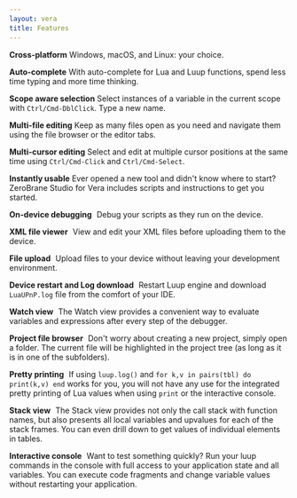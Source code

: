 ```yaml
---
layout: vera
title: Features
---
```


**Cross-platform**
Windows, macOS, and Linux: your choice.

**Auto-complete**
With auto-complete for Lua and Luup functions, spend less time typing and more time thinking.

**Scope aware selection**
Select instances of a variable in the current scope with `Ctrl/Cmd-DblClick`. Type a new name.

**Multi-file editing**
Keep as many files open as you need and navigate them using the file browser or the editor tabs.

**Multi-cursor editing**
Select and edit at multiple cursor positions at the same time using `Ctrl/Cmd-Click` and `Ctrl/Cmd-Select`.

**Instantly usable**
Ever opened a new tool and didn't know where to start? ZeroBrane Studio for Vera includes scripts and instructions to get you started.

**On-device debugging**
<a href="images/vera-debugging.png"><img style="background:url(images/vera-debugging.png) -240px -400px" src="images/t.gif" class="inset"/></a>
Debug your scripts as they run on the device.

**XML file viewer**
<a href="images/vera-debugging.png"><img style="background:url(images/vera-debugging.png) -700px -70px" src="images/t.gif" class="inset"/></a>
View and edit your XML files before uploading them to the device.

**File upload**
<a href="images/vera-debugging.png"><img style="background:url(images/vera-debugging.png) -345px -375px" src="images/t.gif" class="inset"/></a>
Upload files to your device without leaving your development environment.

**Device restart and Log download**
<a href="images/vera-debugging.png"><img style="background:url(images/vera-debugging.png) -345px -375px" src="images/t.gif" class="inset"/></a>
Restart Luup engine and download `LuaUPnP.log` file from the comfort of your IDE.

**Watch view**
<a href="images/vera-debugging.png"><img style="background:url(images/vera-debugging.png) -700px -430px" src="images/t.gif" class="inset"/></a>
The Watch view provides a convenient way to evaluate variables and expressions after every step of the debugger.

**Project file browser**
<a href="images/debugging.png"><img style="background:url(images/debugging.png) -9px -96px" src="images/t.gif" class="inset"/></a>
Don't worry about creating a new project, simply open a folder. The current file will be highlighted in the project tree (as long as it is in one of the subfolders).

**Pretty printing**
<a href="images/debugging.png"><img style="background:url(images/debugging.png) -9px -756px" src="images/t.gif" class="inset"/></a>
If using `luup.log()` and `for k,v in pairs(tbl) do print(k,v) end` works for you, you will not have any use for the integrated pretty printing of Lua values when using `print` or the interactive console.

**Stack view**
<a href="images/vera-debugging.png"><img style="background:url(images/vera-debugging.png) -700px -300px" src="images/t.gif" class="inset"/></a>
The Stack view provides not only the call stack with function names, but also presents all local variables and upvalues for each of the stack frames. You can even drill down to get values of individual elements in tables.

**Interactive console**
<a href="images/vera-debugging.png"><img style="background:url(images/vera-debugging.png) -470px -575px" src="images/t.gif" class="inset"/></a>
Want to test something quickly? Run your luup commands in the console with full access to your application state and all variables. You can execute code fragments and change variable values without restarting your application.
